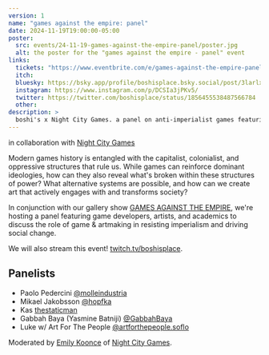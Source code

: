 ```yaml
---
version: 1
name: "games against the empire: panel"
date: 2024-11-19T19:00:00-05:00
poster:
  src: events/24-11-19-games-against-the-empire-panel/poster.jpg
  alt: the poster for the "games against the empire - panel" event
links:
  tickets: "https://www.eventbrite.com/e/games-against-the-empire-panel-boshis-x-night-city-games-tickets-1057737795219"
  itch:
  bluesky: https://bsky.app/profile/boshisplace.bsky.social/post/3larlxwun2s27
  instagram: https://www.instagram.com/p/DCSIa3jPKv5/
  twitter: https://twitter.com/boshisplace/status/1856455538487566784
  other:
description: >
  boshi's x Night City Games. a panel on anti-imperialist games featuring designers and activists
---
```

in collaboration with [Night City Games](https://nightcity.games)

Modern games history is entangled with the capitalist, colonialist, and oppressive structures that rule us. While games can reinforce dominant ideologies, how can they also reveal what's broken within these structures of power? What alternative systems are possible, and how can we create art that actively engages with and transforms society?

In conjunction with our gallery show [GAMES AGAINST THE EMPIRE](./24-11-21-games-against-the-empire-showcase), we're hosting a panel featuring game developers, artists, and academics to discuss the role of game & artmaking in resisting imperialism and driving social change.

We will also stream this event! [twitch.tv/boshisplace](https://twitch.tv/boshisplace).

## Panelists

- Paolo Pedercini [@molleindustria](http://www.paolo.molleindustria.org/)
- Mikael Jakobsson [@hopfka](https://www.mjson.net/)
- Kas [thestaticman](https://thestaticman.itch.io/)
- Gabbah Baya (Yasmine Batniji) [@GabbahBaya](https://gabbahbaya.cargo.site/)
- Luke w/ Art For The People [@artforthepeople.soflo](https://www.instagram.com/artforthepeople.soflo/)

Moderated by [Emily Koonce](https://www.instagram.com/kooooonce/) of [Night City Games](https://nightcity.games/).
